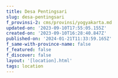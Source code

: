 ```yaml
---
title: Desa Pentingsari
slug: desa-pentingsari
f_provinsi-2: cms/provinsi/yogyakarta.md
updated-on: '2023-09-10T17:55:05.155Z'
created-on: '2023-09-10T16:28:40.847Z'
published-on: '2024-01-21T11:33:59.165Z'
f_same-with-province-name: false
f_featured: false
f_discover: false
layout: '[location].html'
tags: location
---
```



